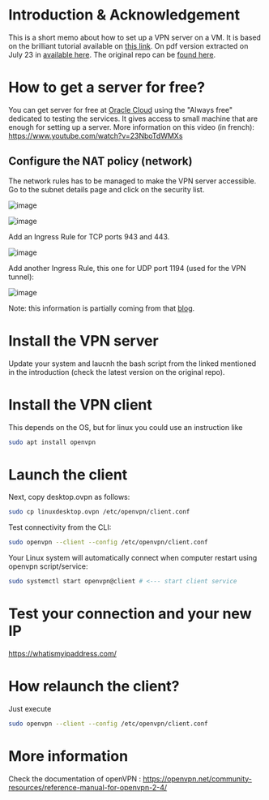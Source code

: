 # Introduction & Acknowledgement

This is a short memo about how to set up a VPN server on a VM.
It is based on the brilliant tutorial available on [this link](https://www.cyberciti.biz/faq/ubuntu-20-04-lts-set-up-openvpn-server-in-5-minutes/). On pdf version extracted on July 23 in [available here](https://github.com/kisina/vpn/blob/main/Ubuntu%2020.04%20LTS%20Set%20Up%20OpenVPN%20Server%20In%205%20Minutes%20-%20nixCraft.pdf).
The original repo can be [found here](https://github.com/Nyr/openvpn-install).

# How to get a server for free?

You can get server for free at [Oracle Cloud](https://cloud.oracle.com) using the "Always free" dedicated to testing the services. It gives access to small machine that are enough for setting up a server.
More information on this video (in french): https://www.youtube.com/watch?v=23NboTdWMXs

## Configure the NAT policy (network)

The network rules has to be managed to make the VPN server accessible.
Go to the subnet details page and click on the security list.

![image](https://github.com/kisina/vpn/assets/84073449/9bd6f351-948d-40d9-8703-4c9ec8d56046)

![image](https://github.com/kisina/vpn/assets/84073449/ba75764e-62bc-4b64-a896-c8430ec1ba99)

Add an Ingress Rule for TCP ports 943 and 443.

![image](https://github.com/kisina/vpn/assets/84073449/6f111d9b-271d-4f32-a3de-38cec1a3010a)

Add another Ingress Rule, this one for UDP port 1194 (used for the VPN tunnel):

![image](https://github.com/kisina/vpn/assets/84073449/17fabd8f-d4e2-4987-b19e-427f9a410875)

Note: this information is partially coming from that [blog](https://blogs.oracle.com/developers/post/launching-your-own-free-private-vpn-in-the-oracle-cloud).

# Install the VPN server

Update your system and laucnh the bash script from the linked mentioned in the introduction (check the latest version on the original repo).

# Install the VPN client

This depends on the OS, but for linux you could use an instruction like

```bash
sudo apt install openvpn
```

# Launch the client

Next, copy desktop.ovpn as follows:
```bash
sudo cp linuxdesktop.ovpn /etc/openvpn/client.conf
```

Test connectivity from the CLI:
```bash
sudo openvpn --client --config /etc/openvpn/client.conf
```

Your Linux system will automatically connect when computer restart using openvpn script/service:
```bash
sudo systemctl start openvpn@client # <--- start client service
```

# Test your connection and your new IP

https://whatismyipaddress.com/

# How relaunch the client?

Just execute
```bash
sudo openvpn --client --config /etc/openvpn/client.conf
```

# More information

Check the documentation of openVPN : https://openvpn.net/community-resources/reference-manual-for-openvpn-2-4/


